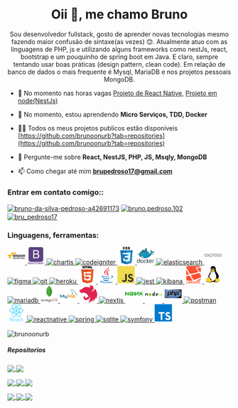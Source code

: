 <h1 align="center">Oii 👋, me chamo Bruno</h1>
<p align="center">Sou desenvolvedor fullstack, gosto de aprender novas tecnologias mesmo fazendo maior confusão de sintaxe(as vezes) 😊. Atualmente atuo com as linguagens de PHP, js e utilizando alguns frameworks como nestJs, react, bootstrap e um pouquinho de spring boot em Java. E claro, sempre tentando usar boas práticas (design pattern, clean code). Em relação de banco de dados o mais frequente é Mysql, MariaDB e nos projetos pessoais MongoDB.</p>

- 🔭 No momento nas horas vagas [Projeto de React Native](https://github.com/brunoonurb/mobile_ieq), [Projeto em node(NestJs)](https://github.com/brunoonurb/api-ieq-nest)

- 🌱 No momento, estou aprendendo **Micro Serviços, TDD, Docker**

- 👨‍💻 Todos os meus projetos publicos estão disponíveis [https://github.com/brunoonurb?tab=repositories](https://github.com/brunoonurb?tab=repositories)

- 💬 Pergunte-me sobre **React, NestJS, PHP, JS, Msqly, MongoDB**

- 📫 Como chegar até mim **brupedroso17@gmail.com**

<h3 align="left">Entrar em contato comigo::</h3>
<p align="left">
<a href="https://linkedin.com/in/bruno-da-silva-pedroso-a42691173" target="blank"><img align="center" src="https://raw.githubusercontent.com/rahuldkjain/github-profile-readme-generator/master/src/images/icons/Social/linked-in-alt.svg" alt="bruno-da-silva-pedroso-a42691173" height="30" width="40" /></a>
<a href="https://fb.com/bruno.pedroso.102" target="blank"><img align="center" src="https://raw.githubusercontent.com/rahuldkjain/github-profile-readme-generator/master/src/images/icons/Social/facebook.svg" alt="bruno.pedroso.102" height="30" width="40" /></a>
<a href="https://instagram.com/bru_pedroso17" target="blank"><img align="center" src="https://raw.githubusercontent.com/rahuldkjain/github-profile-readme-generator/master/src/images/icons/Social/instagram.svg" alt="bru_pedroso17" height="30" width="40" /></a>
</p>

<h3 align="left">Linguagens, ferramentas:</h3>
<p align="left"> <a href="https://aws.amazon.com" target="_blank" rel="noreferrer"> <img src="https://raw.githubusercontent.com/devicons/devicon/master/icons/amazonwebservices/amazonwebservices-original-wordmark.svg" alt="aws" width="40" height="40"/> </a> <a href="https://getbootstrap.com" target="_blank" rel="noreferrer"> <img src="https://raw.githubusercontent.com/devicons/devicon/master/icons/bootstrap/bootstrap-plain-wordmark.svg" alt="bootstrap" width="40" height="40"/> </a> <a href="https://www.chartjs.org" target="_blank" rel="noreferrer"> <img src="https://www.chartjs.org/media/logo-title.svg" alt="chartjs" width="40" height="40"/> </a> <a href="https://codeigniter.com" target="_blank" rel="noreferrer"> <img src="https://cdn.worldvectorlogo.com/logos/codeigniter.svg" alt="codeigniter" width="40" height="40"/> </a> <a href="https://www.w3schools.com/css/" target="_blank" rel="noreferrer"> <img src="https://raw.githubusercontent.com/devicons/devicon/master/icons/css3/css3-original-wordmark.svg" alt="css3" width="40" height="40"/> </a> <a href="https://www.docker.com/" target="_blank" rel="noreferrer"> <img src="https://raw.githubusercontent.com/devicons/devicon/master/icons/docker/docker-original-wordmark.svg" alt="docker" width="40" height="40"/> </a> <a href="https://www.elastic.co" target="_blank" rel="noreferrer"> <img src="https://www.vectorlogo.zone/logos/elastic/elastic-icon.svg" alt="elasticsearch" width="40" height="40"/> </a> <a href="https://expressjs.com" target="_blank" rel="noreferrer"> <img src="https://raw.githubusercontent.com/devicons/devicon/master/icons/express/express-original-wordmark.svg" alt="express" width="40" height="40"/> </a> <a href="https://www.figma.com/" target="_blank" rel="noreferrer"> <img src="https://www.vectorlogo.zone/logos/figma/figma-icon.svg" alt="figma" width="40" height="40"/> </a> <a href="https://git-scm.com/" target="_blank" rel="noreferrer"> <img src="https://www.vectorlogo.zone/logos/git-scm/git-scm-icon.svg" alt="git" width="40" height="40"/> </a> <a href="https://heroku.com" target="_blank" rel="noreferrer"> <img src="https://www.vectorlogo.zone/logos/heroku/heroku-icon.svg" alt="heroku" width="40" height="40"/> </a> <a href="https://www.w3.org/html/" target="_blank" rel="noreferrer"> <img src="https://raw.githubusercontent.com/devicons/devicon/master/icons/html5/html5-original-wordmark.svg" alt="html5" width="40" height="40"/> </a> <a href="https://www.java.com" target="_blank" rel="noreferrer"> <img src="https://raw.githubusercontent.com/devicons/devicon/master/icons/java/java-original.svg" alt="java" width="40" height="40"/> </a> <a href="https://developer.mozilla.org/en-US/docs/Web/JavaScript" target="_blank" rel="noreferrer"> <img src="https://raw.githubusercontent.com/devicons/devicon/master/icons/javascript/javascript-original.svg" alt="javascript" width="40" height="40"/> </a> <a href="https://jestjs.io" target="_blank" rel="noreferrer"> <img src="https://www.vectorlogo.zone/logos/jestjsio/jestjsio-icon.svg" alt="jest" width="40" height="40"/> </a> <a href="https://www.elastic.co/kibana" target="_blank" rel="noreferrer"> <img src="https://www.vectorlogo.zone/logos/elasticco_kibana/elasticco_kibana-icon.svg" alt="kibana" width="40" height="40"/> </a> <a href="https://laravel.com/" target="_blank" rel="noreferrer"> <img src="https://raw.githubusercontent.com/devicons/devicon/master/icons/laravel/laravel-plain-wordmark.svg" alt="laravel" width="40" height="40"/> </a> <a href="https://www.linux.org/" target="_blank" rel="noreferrer"> <img src="https://raw.githubusercontent.com/devicons/devicon/master/icons/linux/linux-original.svg" alt="linux" width="40" height="40"/> </a> <a href="https://mariadb.org/" target="_blank" rel="noreferrer"> <img src="https://www.vectorlogo.zone/logos/mariadb/mariadb-icon.svg" alt="mariadb" width="40" height="40"/> </a> <a href="https://www.mongodb.com/" target="_blank" rel="noreferrer"> <img src="https://raw.githubusercontent.com/devicons/devicon/master/icons/mongodb/mongodb-original-wordmark.svg" alt="mongodb" width="40" height="40"/> </a> <a href="https://www.mysql.com/" target="_blank" rel="noreferrer"> <img src="https://raw.githubusercontent.com/devicons/devicon/master/icons/mysql/mysql-original-wordmark.svg" alt="mysql" width="40" height="40"/> </a> <a href="https://nestjs.com/" target="_blank" rel="noreferrer"> <img src="https://raw.githubusercontent.com/devicons/devicon/master/icons/nestjs/nestjs-plain.svg" alt="nestjs" width="40" height="40"/> </a> <a href="https://nextjs.org/" target="_blank" rel="noreferrer"> <img src="https://cdn.worldvectorlogo.com/logos/nextjs-2.svg" alt="nextjs" width="40" height="40"/> </a> <a href="https://www.nginx.com" target="_blank" rel="noreferrer"> <img src="https://raw.githubusercontent.com/devicons/devicon/master/icons/nginx/nginx-original.svg" alt="nginx" width="40" height="40"/> </a> <a href="https://nodejs.org" target="_blank" rel="noreferrer"> <img src="https://raw.githubusercontent.com/devicons/devicon/master/icons/nodejs/nodejs-original-wordmark.svg" alt="nodejs" width="40" height="40"/> </a> <a href="https://www.php.net" target="_blank" rel="noreferrer"> <img src="https://raw.githubusercontent.com/devicons/devicon/master/icons/php/php-original.svg" alt="php" width="40" height="40"/> </a> <a href="https://postman.com" target="_blank" rel="noreferrer"> <img src="https://www.vectorlogo.zone/logos/getpostman/getpostman-icon.svg" alt="postman" width="40" height="40"/> </a> <a href="https://reactjs.org/" target="_blank" rel="noreferrer"> <img src="https://raw.githubusercontent.com/devicons/devicon/master/icons/react/react-original-wordmark.svg" alt="react" width="40" height="40"/> </a> <a href="https://reactnative.dev/" target="_blank" rel="noreferrer"> <img src="https://reactnative.dev/img/header_logo.svg" alt="reactnative" width="40" height="40"/> </a> <a href="https://spring.io/" target="_blank" rel="noreferrer"> <img src="https://www.vectorlogo.zone/logos/springio/springio-icon.svg" alt="spring" width="40" height="40"/> </a> <a href="https://www.sqlite.org/" target="_blank" rel="noreferrer"> <img src="https://www.vectorlogo.zone/logos/sqlite/sqlite-icon.svg" alt="sqlite" width="40" height="40"/> </a> <a href="https://symfony.com" target="_blank" rel="noreferrer"> <img src="https://symfony.com/logos/symfony_black_03.svg" alt="symfony" width="40" height="40"/> </a> <a href="https://www.typescriptlang.org/" target="_blank" rel="noreferrer"> <img src="https://raw.githubusercontent.com/devicons/devicon/master/icons/typescript/typescript-original.svg" alt="typescript" width="40" height="40"/> </a> </p>

<p><img align="center" src="https://github-readme-stats.vercel.app/api/top-langs/?username=brunoonurb&layout=compact&hide=html&theme=github_dark" alt="brunoonurb" />

<h5>Repositorios</h5>
<p>
<a href="https://github.com/brunoonurb/mobile_ieq">
    <img align="center" src="https://github-readme-stats.vercel.app/api/pin/?username=brunoonurb&repo=mobile_ieq&theme=github_dark" />
  </a>
  <a href="https://github.com/brunoonurb/api-ieq-nes">
    <img align="center" src="https://github-readme-stats.vercel.app/api/pin/?username=brunoonurb&repo=api-ieq-nest&theme=github_dark" />
  </a>
</p>
<p>
  <a href="https://github.com/brunoonurb/api-NLW-4">
    <img align="center" src="https://github-readme-stats.vercel.app/api/pin/?username=brunoonurb&repo=api-NLW-4&theme=github_dark" />
  </a>
  <a href="https://github.com/brunoonurb/moveit-next">
    <img align="center" src="https://github-readme-stats.vercel.app/api/pin/?username=brunoonurb&repo=moveit-next&theme=github_dark" />
  </a>
  <a href="https://github.com/brunoonurb/plantmanager">
    <img align="center" src="https://github-readme-stats.vercel.app/api/pin/?username=brunoonurb&repo=plantmanager&theme=github_dark" />
  </a>
</p>

<p>
  <a href="https://github.com/brunoonurb/padroes-projeto-criacionais">
    <img align="center" src="https://github-readme-stats.vercel.app/api/pin/?username=brunoonurb&repo=padroes-projeto-criacionais&theme=github_dark" />
  </a>
  <a href="https://github.com/brunoonurb/padroes-projeto-estruturais">
    <img align="center" src="https://github-readme-stats.vercel.app/api/pin/?username=brunoonurb&repo=padroes-projeto-estruturais&theme=github_dark" />
  </a>
  <a href="https://github.com/brunoonurb/padroes-de-projeto-comportamentais">
    <img align="center" src="https://github-readme-stats.vercel.app/api/pin/?username=brunoonurb&repo=padroes-de-projeto-comportamentais&theme=github_dark" />
  </a>
</p>
